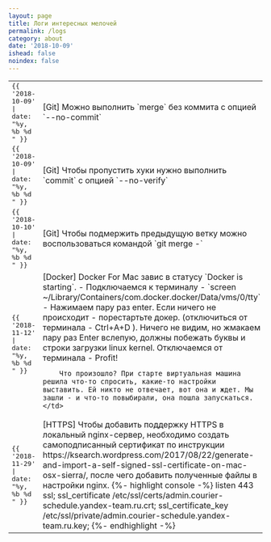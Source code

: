 ```yaml
---
layout: page
title: Логи интересных мелочей
permalink: /logs
category: about
date: '2018-10-09'
ishead: false
noindex: false
---
```


<table style="border-collapse: collapse; border: none;">
  <tr>
    <td style="font-family: monospace;">{{ '2018-10-09' | date: "%y, %b %d " }}</td>
    <td>[Git] Можно выполнить `merge` без коммита с опцией `--no-commit`</td>
  </tr>
  <tr>
    <td style="font-family: monospace;">{{ '2018-10-09' | date: "%y, %b %d " }}</td>
    <td>[Git] Чтобы пропустить хуки нужно выполнить `commit` с опцией `--no-verify`</td>
  </tr>
  <tr>
    <td style="font-family: monospace;">{{ '2018-10-10' | date: "%y, %b %d " }}</td>
    <td>[Git] Чтобы подмержить предыдущую ветку можно воспользоваться командой `git merge -`</td>
  </tr>
  <tr>
    <td style="font-family: monospace;">{{ '2018-11-12' | date: "%y, %b %d " }}</td>
    <td>
        [Docker] Docker For Mac завис в статусу `Docker is starting`.
        - Подключаемся к терминалу
        - `screen ~/Library/Containers/com.docker.docker/Data/vms/0/tty`
        - Нажимаем пару раз enter. Если ничего не происходит - порестартьте докер. (отключиться от терминала -  Ctrl+A+D ). Ничего не видим, но жмакаем пару раз Enter вслепую, должны побежать буквы и строки загрузки linux kernel. Отключаемся от терминала - Profit!

        Что произошло? При старте виртуальная машина решила что-то спросить, какие-то настройки выставить. Ей никто не отвечает, вот она и ждет. Мы зашли - и что-то повыбирали, она пошла запускаться.
    </td>
  </tr>
  <tr>
    <td style="font-family: monospace;">{{ '2018-11-29' | date: "%y, %b %d " }}</td>
    <td>
      [HTTPS] Чтобы добавить поддержку HTTPS в локальный nginx-сервер, необходимо создать самоподписанный сертификат по инструкции https://ksearch.wordpress.com/2017/08/22/generate-and-import-a-self-signed-ssl-certificate-on-mac-osx-sierra/, после чего добавить полученные файлы в настройки nginx.
      {%- highlight console -%}
listen              443 ssl;
ssl_certificate     /etc/ssl/certs/admin.courier-schedule.yandex-team.ru.crt;
ssl_certificate_key /etc/ssl/private/admin.courier-schedule.yandex-team.ru.key;
      {%- endhighlight -%}
    </td>
  </tr>
</table>
